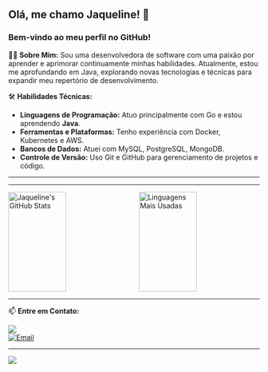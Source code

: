## Olá, me chamo Jaqueline! 👋
### Bem-vindo ao meu perfil no GitHub!

👩‍💻 **Sobre Mim:**
Sou uma desenvolvedora de software com uma paixão por aprender e aprimorar continuamente minhas habilidades. Atualmente, estou me aprofundando em Java, explorando novas tecnologias e técnicas para expandir meu repertório de desenvolvimento.

🛠 **Habilidades Técnicas:**
- **Linguagens de Programação:** Atuo principalmente com Go e estou aprendendo **Java**.
- **Ferramentas e Plataformas:** Tenho experiência com Docker, Kubernetes e AWS.
- **Bancos de Dados:** Atuei com MySQL, PostgreSQL, MongoDB.
- **Controle de Versão:** Uso Git e GitHub para gerenciamento de projetos e código.

---

<!--START_SECTION:waka-->
<!--END_SECTION:waka-->

---
<!-- GitHub Stats -->
<p align="left" style="display: flex; flex-direction: row; align-items: flex-start; gap: 20px;">
  <img src="https://github-readme-stats.vercel.app/api?username=jaquelineabreu&show_icons=true&theme=radical&count_private=true&include_all_commits=true" alt="Jaqueline's GitHub Stats" style="width: 48%; height: 200px; object-fit: contain;" />
  <img src="https://github-readme-stats.vercel.app/api/top-langs/?username=jaquelineabreu&layout=compact&theme=radical" alt="Linguagens Mais Usadas" style="width: 48%; height: 200px; object-fit: contain;" />
</p>
<!-- End GitHub Stats -->


---

📫 **Entre em Contato:**
<p align="left">
  <a href="https://www.linkedin.com/in/jaqueline-abreu/"><img src="https://img.shields.io/badge/LinkedIn-Jaqueline%20Abreu-blue?style=flat-square&logo=linkedin"></a>
  <br>
  <a href="mailto:jaquelineabreuvr@gmail.com"><img src="https://img.shields.io/badge/Email-jaquelineabreuvr%40gmail.com-red?style=flat-square&logo=gmail&logoColor=white" alt="Email"></a>
</p>

---
<p align="center" ><img align="left" src="https://profile-counter.glitch.me/jaquelineabreu/count.svg"/></p>
